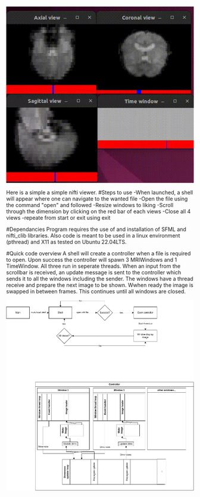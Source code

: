 ![](https://github.com/SleepyToast11/Nifti_viewer/blob/master/readme_annex/4D%20scroll%20example.gif)

Here is a simple a simple nifti viewer.
#Steps to use
-When launched, a shell will appear where one can navigate to the wanted file
-Open the file using the command "open" and followed
-Resize windows to liking
-Scroll through the dimension by clicking on the red bar of each views
-Close all 4 views
-repeate from start or exit using exit

#Dependancies
Program requires the use of and installation of SFML and nifti_clib libraries. Also code is meant to be used in a linux environment (pthread) and X11 as tested on Ubuntu 22.04LTS.

#Quick code overview
A shell will create a controller when a file is required to open. Upon success the controller will spawn 3 MRIWindows and 1 TimeWindow. All three run in seperate threads. When an input from the scrollbar is received, an update message is sent to the controller which sends it to all the windows including the sender. The windows have a thread receive and prepare the next image to be shown. Wwhen ready the image is swapped in between frames. This continues until all windows are closed.

![alt text](https://github.com/SleepyToast11/Nifti_viewer/blob/master/readme_annex/Code%20layout.png "Code layout")
